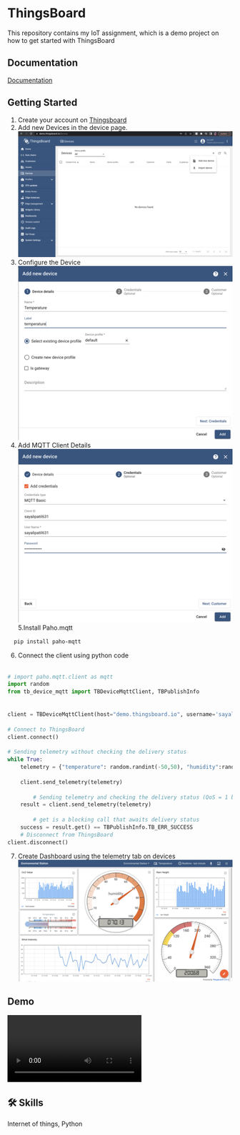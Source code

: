 # ThingsBoard
This repository contains my IoT assignment, which is a demo project on how to get started with ThingsBoard


## Documentation

[Documentation](https://thingsboard.io/docs/getting-started-guides/helloworld/?connectdevice=mqtt-linux)

## Getting Started

1. Create your account on [Thingsboard](https://thingsboard.io/)
2. Add new Devices in the device page.
![New Device](https://github.com/sayali1998/ThingsBoard/blob/main/Adding%20Device.png)
3. Configure the Device
![Device Configuration](https://github.com/sayali1998/ThingsBoard/blob/main/New%20Device.png)
4. Add MQTT Client Details
![Adding Details](https://github.com/sayali1998/ThingsBoard/blob/main/Add%20MQTT%20Client.png)
5.Install Paho.mqtt

```bash
  pip install paho-mqtt
```
6. Connect the client using python code

```python

# import paho.mqtt.client as mqtt
import random
from tb_device_mqtt import TBDeviceMqttClient, TBPublishInfo


client = TBDeviceMqttClient(host="demo.thingsboard.io", username='sayalipatil631', password='Qwerty@123456', client_id='sayalipatil631')

# Connect to ThingsBoard
client.connect()

# Sending telemetry without checking the delivery status
while True:
    telemetry = {"temperature": random.randint(-50,50), "humidity":random.randint(0,100) , "Co2 sensor" :random.randint(300,2000), "rain height": random.randint(0,50), "wind direction": random.randint(0,360), "wind Intensity": random.randint(0,100)}

    client.send_telemetry(telemetry) 
        
        # Sending telemetry and checking the delivery status (QoS = 1 by default)
    result = client.send_telemetry(telemetry)
        
        # get is a blocking call that awaits delivery status  
    success = result.get() == TBPublishInfo.TB_ERR_SUCCESS
    # Disconnect from ThingsBoard
client.disconnect()

```
7. Create Dashboard using the telemetry tab on devices
![Dashboard](https://github.com/sayali1998/ThingsBoard/blob/main/Dashboard.png)

## Demo

![Demo](https://github.com/sayali1998/ThingsBoard/blob/main/Recording.mov)


## 🛠 Skills
Internet of things, Python
    
